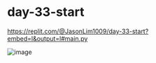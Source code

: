 # day-33-start

https://replit.com/@JasonLim1009/day-33-start?embed=l&output=l#main.py

![image](https://user-images.githubusercontent.com/107684179/203763745-a0aa0afb-bb4e-4842-88b8-e56804ddd3b4.png)
